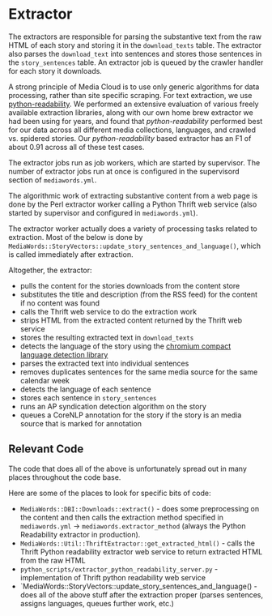 # Extractor

The extractors are responsible for parsing the substantive text from the raw HTML of each story and storing it in the `download_texts` table.  The extractor also parses the `download_text` into sentences and stores those sentences in the `story_sentences` table.  An extractor job is queued by the crawler handler for each story it downloads.

A strong principle of Media Cloud is to use only generic algorithms for data processing, rather than site specific scraping.  For text extraction, we use [python-readability](https://github.com/timbertson/python-readability).  We performed an extensive evaluation of various freely available extraction libraries, along with our own home brew extractor we had been using for years, and found that *python-readability* performed best for our data across all different media collections, languages, and crawled vs. spidered stories.  Our *python-readability* based extractor has an F1 of about 0.91 across all of these test cases.

The extractor jobs run as job workers, which are started by supervisor.  The number of extractor jobs run at once is configured in the supervisord section of `mediawords.yml`.

The algorithmic work of extracting substantive content from a web page is done by the Perl extractor worker calling a Python Thrift web service (also started by supervisor and configured in `mediawords.yml`).

The extractor worker actually does a variety of processing tasks related to extraction.  Most of the below is done by `MediaWords::StoryVectors::update_story_sentences_and_language()`, which is called immediately after extraction.

Altogether, the extractor:

* pulls the content for the stories downloads from the content store
* substitutes the title and description (from the RSS feed) for the content if no content was found
* calls the Thrift web service to do the extraction work
* strips HTML from the extracted content returned by the Thrift web service
* stores the resulting extracted text in `download_texts`
* detects the language of the story using the [chromium compact language detection library](https://github.com/mikemccand/chromium-compact-language-detector)
* parses the extracted text into individual sentences
* removes duplicates sentences for the same media source for the same calendar week
* detects the language of each sentence
* stores each sentence in `story_sentences`
* runs an AP syndication detection algorithm on the story
* queues a CoreNLP annotation for the story if the story is an media source that is marked for annotation


## Relevant Code

The code that does all of the above is unfortunately spread out in many places throughout the code base.

Here are some of the places to look for specific bits of code:

* `MediaWords::DBI::Downloads::extract()` - does some preprocessing on the content and then calls the extraction method specified in `mediawords.yml` -> `mediawords.extractor_method` (always the Python Readability
extractor in production).
* `MediaWords::Util::ThriftExtractor::get_extracted_html()` - calls the Thrift Python readability extractor web service to return extracted HTML from the raw HTML
* `python_scripts/extractor_python_readability_server.py` - implementation of Thrift python readability web service
* `MediaWords::StoryVectors::update_story_sentences_and_language() - does all of the above stuff after the extraction proper (parses sentences, assigns languages, queues further work, etc.)
